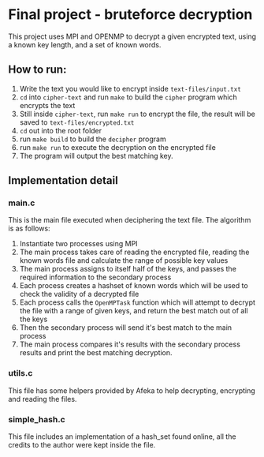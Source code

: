 # Final project - bruteforce decryption

This project uses MPI and OPENMP to decrypt a given encrypted text, using a known key length, and a set of known words.

## How to run:
1. Write the text you would like to encrypt inside `text-files/input.txt`
3. `cd` into `cipher-text` and run `make` to build the `cipher` program which encrypts the text
4. Still inside `cipher-text`, run `make run` to encrypt the file, the result will be saved to `text-files/encrypted.txt`
5. `cd` out into the root folder
6. run `make build` to build the `decipher` program
7. run `make run` to execute the decryption on the encrypted file
8. The program will output the best matching key.


## Implementation detail

### main.c
This is the main file executed when deciphering the text file.
The algorithm is as follows:

1. Instantiate two processes using MPI
2. The main process takes care of reading the encrypted file, reading the known words file and calculate the range of possible key values
3. The main process assigns to itself half of the keys, and passes the required information to the secondary process
4. Each process creates a hashset of known words which will be used to check the validity of a decrypted file
5. Each process calls the `OpenMPTask` function which will attempt to decrypt the file with a range of given keys, and return the best match out of all the keys
6. Then the secondary process will send it's best match to the main process
7. The main process compares it's results with the secondary process results and print the best matching decryption.

### utils.c
This file has some helpers provided by Afeka to help decrypting, encrypting and reading the files.

### simple_hash.c
This file includes an implementation of a hash_set found online, all the credits to the author were kept inside the file.